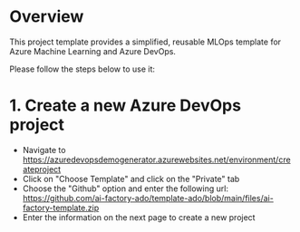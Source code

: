 # Overview
This project template provides a simplified, reusable MLOps template for Azure Machine Learning and Azure DevOps.

Please follow the steps below to use it:

# 1. Create a new Azure DevOps project

* Navigate to https://azuredevopsdemogenerator.azurewebsites.net/environment/createproject
* Click on "Choose Template" and click on the "Private" tab
* Choose the "Github" option and enter the following url: https://github.com/ai-factory-ado/template-ado/blob/main/files/ai-factory-template.zip
* Enter the information on the next page to create a new project
